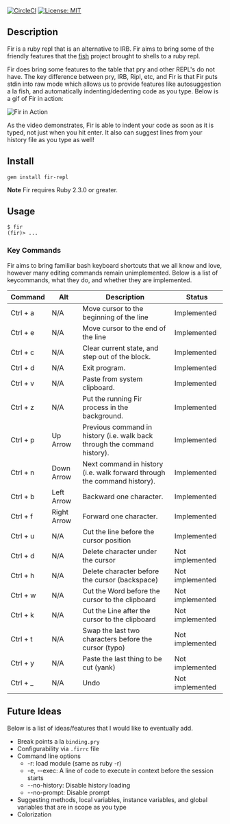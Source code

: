 [![CircleCI](https://circleci.com/gh/dnasseri/fir.svg?style=svg&circle-token=547487bfcc46230ec60829366533cbbad14524ee)](https://circleci.com/gh/dnasseri/fir)
[![License: MIT](https://img.shields.io/badge/License-MIT-yellow.svg)](https://opensource.org/licenses/MIT)

## Description

Fir is a ruby repl that is an alternative to IRB. Fir aims to bring some of the friendly features that the [fish](https://github.com/fish-shell/fish-shell) project brought to shells to a ruby repl.

Fir does bring some features to the table that pry and other REPL's do not have. The key difference between pry, IRB, Ripl, etc, and Fir is that Fir puts stdin into raw mode which allows us to provide features like autosuggestion a la fish, and automatically indenting/dedenting code as you type. Below is a gif of Fir in action:

![Fir in Action](fir-example.gif?raw=true "Fir in action")

As the video demonstrates, Fir is able to indent your code as soon as it is typed, not just when you hit enter. It also can suggest lines from your history file as you type as well!

## Install
```
gem install fir-repl
```
**Note** Fir requires Ruby 2.3.0 or greater.

## Usage
```
$ fir
(fir)> ...
```

### Key Commands
Fir aims to bring familiar bash keyboard shortcuts that we all know and love, however many editing commands remain unimplemented. Below is a list of keycommands, what they do, and whether they are implemented.

| Command | Alt | Description | Status |
| --- | --- | --- | --- |
| Ctrl + a | N/A | Move cursor to the beginning of the line | Implemented |
| Ctrl + e | N/A | Move cursor to the end of the line | Implemented |
| Ctrl + c | N/A | Clear current state, and step out of the block. | Implemented |
| Ctrl + d | N/A | Exit program. | Implemented |
| Ctrl + v | N/A | Paste from system clipboard. | Implemented |
| Ctrl + z | N/A | Put the running Fir process in the background. | Implemented |
| Ctrl + p | Up Arrow | Previous command in history (i.e. walk back through the command history). | Implemented |
| Ctrl + n | Down Arrow | Next command in history (i.e. walk forward through the command history). | Implemented |
| Ctrl + b | Left Arrow | Backward one character. | Implemented |
| Ctrl + f | Right Arrow | Forward one character. | Implemented |
| Ctrl + u | N/A | Cut the line before the cursor position               | Implemented |
| Ctrl + d | N/A | Delete character under the cursor                     | Not implemented |
| Ctrl + h | N/A | Delete character before the cursor (backspace)        | Not implemented |
| Ctrl + w | N/A | Cut the Word before the cursor to the clipboard       | Not implemented |
| Ctrl + k | N/A | Cut the Line after the cursor to the clipboard        | Not implemented |
| Ctrl + t | N/A | Swap the last two characters before the cursor (typo) | Not implemented |
| Ctrl + y | N/A | Paste the last thing to be cut (yank)                 | Not implemented |
| Сtrl + _ | N/A | Undo                                                  | Not implemented |

## Future Ideas
Below is a list of ideas/features that I would like to eventually add.

* Break points a la `binding.pry`
* Configurability via `.firrc` file
* Command line options
	* -r: load module (same as ruby -r)
	* -e, --exec: A line of code to execute in context before the session starts
	* --no-history: Disable history loading
	* --no-prompt: Disable prompt
* Suggesting methods, local variables, instance variables, and global variables that are in scope as you type
* Colorization
